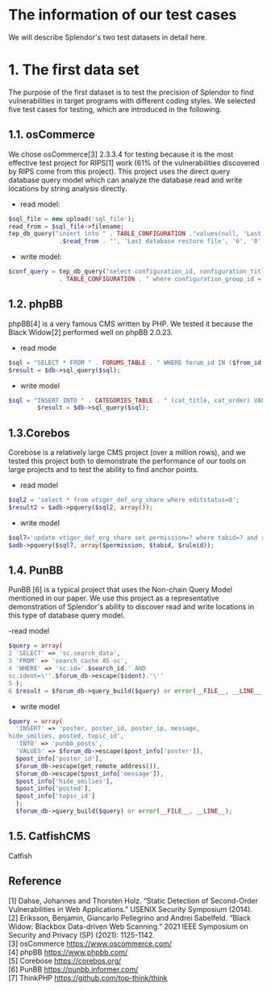 # The information of our test cases
We will describe Splendor's two test datasets in detail here.

# 1. The first data set 
The purpose of the first dataset is to test the precision of Splendor to find vulnerabilities in target programs with different coding styles. We selected five test cases for testing, which are introduced in the following.

## 1.1. osCommerce
We chose osCommerce[3] 2.3.3.4 for testing because it is the most effective test project for RIPS[1] work (61% of the vulnerabilities discovered by RIPS come from this project). This project uses the direct query database query model which can analyze the database read and write locations by string analysis directly.

- read model: 
```php
$sql_file = new upload('sql_file');
read_from = $sql_file->filename;
tep_db_query("insert into " . TABLE_CONFIGURATION ."values(null, 'Last Database Restore', 'DB_RESTORE', '" 
              .$read_from . "', 'Last database restore file', '6', '0', null, now(), '', '')");
```

- write model:
```php
$conf_query = tep_db_query("select configuration_id, configuration_title, configuration_value, use_function from " 
              . TABLE_CONFIGURATION . " where configuration_group_id = '" . (int)$gID . "'");
```


## 1.2. phpBB
phpBB[4] is a very famous CMS written by PHP. We tested it because the Black Widow[2] performed well on phpBB 2.0.23.

- read mode 
```php
$sql = "SELECT * FROM " . FORUMS_TABLE . " WHERE forum_id IN ($from_id, $to_id)";
$result = $db->sql_query($sql);
```

- write model
```php
$sql = "INSERT INTO " . CATEGORIES_TABLE . " (cat_title, cat_order) VALUES ('" . str_replace("\'", "''", $HTTP_POST_VARS['categoryname']) . "',  $next_order)";
        $result = $db->sql_query($sql);
```



## 1.3.Corebos
Corebose is a relatively large CMS project (over a million rows), and we tested this project both to demonstrate the performance of our tools on large projects and to test the ability to find anchor points.

- read model 
```php
$sql2 = 'select * from vtiger_def_org_share where editstatus=0';
$result2 = $adb->pquery($sql2, array());
```

- write model
```php
$sql7='update vtiger_def_org_share set permission=? where tabid=? and ruleid=?';
$adb->pquery($sql7, array($permission, $tabid, $ruleid));
```


## 1.4. PunBB
PunBB [6] is a typical project that uses the Non-chain Query Model mentioned in our paper. We use this project as a representative demonstration of Splendor's ability to discover read and write locations in this type of database query model.

-read model
```php
$query = array(
2 'SELECT' => 'sc.search_data',
3 'FROM' => 'search_cache AS sc',
4 'WHERE' => 'sc.id='.$search_id.' AND
sc.ident=\''.$forum_db->escape($ident).'\''
5 );
6 $result = $forum_db->query_build($query) or error(__FILE__, __LINE__);
```

- write model
```php
$query = array(
  'INSERT' => 'poster, poster_id, poster_ip, message,
hide_smilies, posted, topic_id',
  'INTO' => 'punbb_posts',
  'VALUES' => $forum_db->escape($post_info['poster']),
  $post_info['poster_id'],
  $forum_db->escape(get_remote_address()),
  $forum_db->escape($post_info['message']),
  $post_info['hide_smilies'],
  $post_info['posted'],
  $post_info['topic_id']
  );
  $forum_db->query_build($query) or error(__FILE__, __LINE__);
```

## 1.5. CatfishCMS
Catfish

## Reference
[1] Dahse, Johannes and Thorsten Holz. “Static Detection of Second-Order Vulnerabilities in Web Applications.” USENIX Security Symposium (2014).<br>
[2] Eriksson, Benjamin, Giancarlo Pellegrino and Andrei Sabelfeld. “Black Widow: Blackbox Data-driven Web Scanning.” 2021 IEEE Symposium on Security and Privacy (SP) (2021): 1125-1142. <br>
[3] osCommerce https://www.oscommerce.com/ <br>
[4] phpBB https://www.phpbb.com/ <br>
[5] Corebose https://corebos.org/ <br>
[6] PunBB https://punbb.informer.com/<br>
[7] ThinkPHP https://github.com/top-think/think

